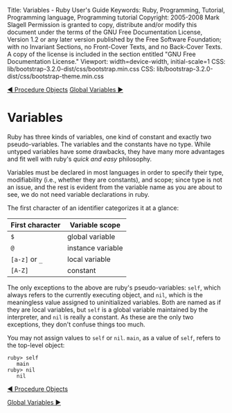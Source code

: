 Title: Variables - Ruby User's Guide
Keywords: Ruby, Programming, Tutorial, Programming language, Programming tutorial
Copyright: 2005-2008 Mark Slagell
           Permission is granted to copy, distribute and/or modify this document under the terms of the GNU Free Documentation License, Version 1.2 or any later version published by the Free Software Foundation; with no Invariant Sections, no Front-Cover Texts, and no Back-Cover Texts.
           A copy of the license is included in the section entitled "GNU Free Documentation License."
Viewport: width=device-width, initial-scale=1
CSS: lib/bootstrap-3.2.0-dist/css/bootstrap.min.css
CSS: lib/bootstrap-3.2.0-dist/css/bootstrap-theme.min.css

<div class="container">
<!-- Previous page -->
<a href="procobjects.html" class="btn btn-default">&#9668; Procedure Objects</a>
<!-- Next page -->
<a href="globalvars.html" class="btn btn-default">Global Variables &#9658;</a>

Variables
=========

Ruby has three kinds of variables, one kind of constant and
exactly two pseudo-variables.  The variables and the constants
have no type.  While untyped variables have some drawbacks, they
have many more advantages and fit well with ruby's *quick and
easy* philosophy.

Variables must be declared in most languages in order to specify
their type, modifiability (i.e., whether they are constants), and
scope; since type is not an issue, and the rest is evident from the
variable name as you are about to see, we do not need variable
declarations in ruby.

The first character of an identifier categorizes it at a glance:

| First character | Variable scope    |
|-----------------|-------------------|
| `$`             | global variable   |
| `@`             | instance variable |
| `[a-z]` or `_`  | local variable    |
| `[A-Z]`         | constant          |

The only exceptions to the above are ruby's pseudo-variables:
`self`, which always refers to the currently executing
object, and `nil`, which is the meaningless value assigned
to uninitialized variables.  Both are named as if they are local
variables, but `self` is a global variable maintained by
the interpreter, and `nil` is really a constant.  As
these are the only two exceptions, they don't confuse things too
much.

You may not assign values to `self` or `nil`. `main`, as a
value of `self`, refers to the top-level object:

    ruby> self
       main
    ruby> nil
       nil

<!-- Previous page -->
<a href="procobjects.html" class="btn btn-default">&#9668; Procedure Objects</a>
<!-- Next page -->
<a href="globalvars.html" class="btn btn-default">Global Variables &#9658;</a>
</div>
<script src="lib/jquery-1.11.1.min.js"></script>
<script src="lib/bootstrap-3.2.0-dist/js/bootstrap.min.js"></script>
<script src="kbdnav.js"></script>
